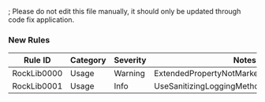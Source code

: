 ﻿; Please do not edit this file manually, it should only be updated through code fix application.

### New Rules
Rule ID | Category | Severity | Notes
--------|----------|----------|-------
RockLib0000 | Usage | Warning | ExtendedPropertyNotMarkedSafeToLogAnalyzer
RockLib0001 | Usage | Info | UseSanitizingLoggingMethodAnalyzer
